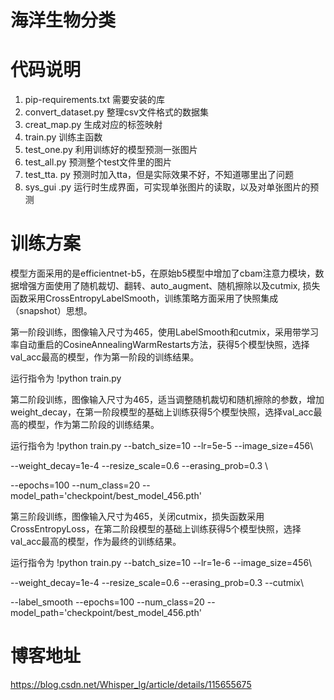 # 海洋生物分类
## 

# 代码说明

1. pip-requirements.txt 需要安装的库
2. convert_dataset.py 整理csv文件格式的数据集
3. creat_map.py 生成对应的标签映射
4. train.py 训练主函数
5. test_one.py 利用训练好的模型预测一张图片
6. test_all.py 预测整个test文件里的图片
7. test_tta. py 预测时加入tta，但是实际效果不好，不知道哪里出了问题
8. sys_gui .py 运行时生成界面，可实现单张图片的读取，以及对单张图片的预测

## 

# 训练方案

模型方面采用的是efficientnet-b5，在原始b5模型中增加了cbam注意力模块，数据增强方面使用了随机裁切、翻转、auto_augment、随机擦除以及cutmix, 损失函数采用CrossEntropyLabelSmooth，训练策略方面采用了快照集成（snapshot）思想。

第一阶段训练，图像输入尺寸为465，使用LabelSmooth和cutmix，采用带学习率自动重启的CosineAnnealingWarmRestarts方法，获得5个模型快照，选择val_acc最高的模型，作为第一阶段的训练结果。

运行指令为 !python train.py

第二阶段训练，图像输入尺寸为465，适当调整随机裁切和随机擦除的参数，增加weight_decay，在第一阶段模型的基础上训练获得5个模型快照，选择val_acc最高的模型，作为第二阶段的训练结果。

运行指令为 !python train.py --batch_size=10 --lr=5e-5 --image_size=456\

 --weight_decay=1e-4 --resize_scale=0.6 --erasing_prob=0.3 \

 --epochs=100 --num_class=20 --model_path='checkpoint/best_model_456.pth'

第三阶段训练，图像输入尺寸为465，关闭cutmix，损失函数采用CrossEntropyLoss，在第二阶段模型的基础上训练获得5个模型快照，选择val_acc最高的模型，作为最终的训练结果。

运行指令为 !python train.py --batch_size=10 --lr=1e-6 --image_size=456\

 --weight_decay=1e-4 --resize_scale=0.6 --erasing_prob=0.3 --cutmix\

 --label_smooth --epochs=100 --num_class=20 --model_path='checkpoint/best_model_456.pth'
 
 ## 
 
 # 博客地址
 https://blog.csdn.net/Whisper_lg/article/details/115655675

